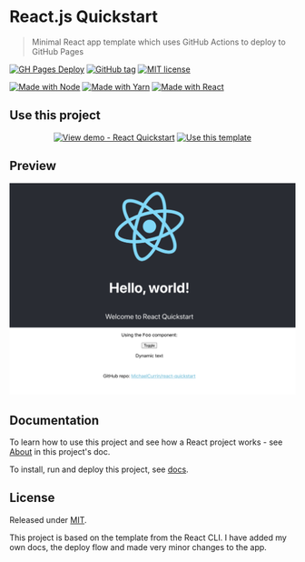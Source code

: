 # React.js Quickstart
> Minimal React app template which uses GitHub Actions to deploy to GitHub Pages

[![GH Pages Deploy](https://github.com/MichaelCurrin/react-quickstart/workflows/GH%20Pages%20Deploy/badge.svg)](https://github.com/MichaelCurrin/react-quickstart/actions)
[![GitHub tag](https://img.shields.io/github/tag/MichaelCurrin/react-quickstart)](https://github.com/MichaelCurrin/react-quickstart/tags/)
[![MIT license](https://img.shields.io/badge/License-MIT-blue.svg)](#license)

[![Made with Node](https://img.shields.io/badge/Node.js->=10-blue?logo=node.js&logoColor=white)](https://nodejs.org)
[![Made with Yarn](https://img.shields.io/badge/Yarn->=1-blue?logo=yarn&logoColor=white)](https://classic.yarnpkg.com)
[![Made with React](https://img.shields.io/github/package-json/dependency-version/MichaelCurrin/react-quickstart/react?logo=react)](https://www.npmjs.com/package/react)


## Use this project

<div align="center">

[![View demo - React Quickstart](https://img.shields.io/badge/View_demo-React_App_Quickstart-green?style=for-the-badge)](https://michaelcurrin.github.io/react-quickstart/)
[![Use this template](https://img.shields.io/badge/Use_this_template-2ea44f?style=for-the-badge&logo=github)](https://github.com/MichaelCurrin/react-quickstart/generate)

</div>


## Preview

<div align="center">
    <a href="https://michaelcurrin.github.io/react-quickstart/">
        <img src="/sample.png" alt="Sample screenshot" title="Sample screenshot" width="600" />
    </a>
</div>



## Documentation

To learn how to use this project and see how a React project works - see [About](/docs/template-notes/about.md) in this project's doc.

To install, run and deploy this project, see [docs](/docs/README.md).


## License

Released under [MIT](/LICENSE).

This project is based on the template from the React CLI. I have added my own docs, the deploy flow and made very minor changes to the app.

